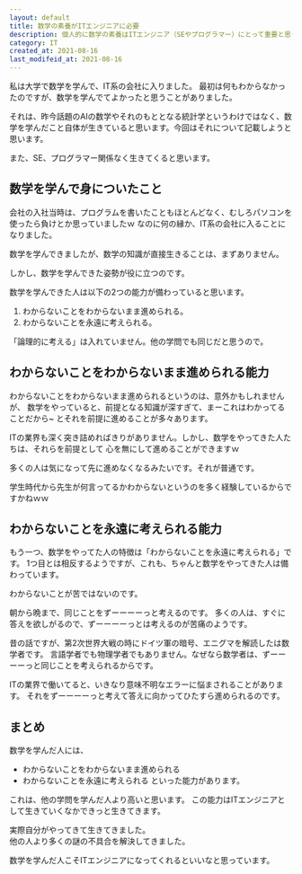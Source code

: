 ```yaml
---
layout: default
title: 数学の素養がITエンジニアに必要
description: 個人的に数学の素養はITエンジニア（SEやプログラマー）にとって重要と思っています。それは最近注目されているAIや統計学とかもありますが、それ以外に数学を学んできた経験が生きてくると思います。
category: IT
created_at: 2021-08-16
last_modifeid_at: 2021-08-16
---
```


私は大学で数学を学んで、IT系の会社に入りました。
最初は何もわからなかったのですが、数学を学んでてよかったと思うことがありました。

それは、昨今話題のAIの数学やそれのもととなる統計学というわけではなく、数学を学んだこと自体が生きていると思います。今回はそれについて記載しようと思います。

また、SE、プログラマー関係なく生きてくると思います。

## 数学を学んで身についたこと

会社の入社当時は、プログラムを書いたこともほとんどなく、むしろパソコンを使ったら負けとか思っていましたｗ
なのに何の縁か、IT系の会社に入ることになりました。

数学を学んできましたが、数学の知識が直接生きることは、まずありません。

しかし、数学を学んできた姿勢が役に立つのです。

数学を学んできた人は以下の2つの能力が備わっていると思います。

1. わからないことをわからないまま進められる。
2. わからないことを永遠に考えられる。

「論理的に考える」は入れていません。他の学問でも同じだと思うので。

## わからないことをわからないまま進められる能力

わからないことをわからないまま進められるというのは、意外かもしれませんが、
数学をやっていると、前提となる知識が深すぎて、まーこれはわかってることだから~
とそれを前提に進めることが多々あります。

ITの業界も深く突き詰めればきりがありません。しかし、数学をやってきた人たちは、それらを前提として
心を無にして進めることができますｗ

多くの人は気になって先に進めなくなるみたいです。それが普通です。

学生時代から先生が何言ってるかわからないというのを多く経験しているからですかねｗｗ

## わからないことを永遠に考えられる能力

もう一つ、数学をやってた人の特徴は「わからないことを永遠に考えられる」です。
1つ目とは相反するようですが、これも、ちゃんと数学をやってきた人は備わっています。

わからないことが苦ではないのです。

朝から晩まで、同じことをずーーーーっと考えるのです。
多くの人は、すぐに答えを欲しがるので、ずーーーーっとは考えるのが苦痛のようです。

昔の話ですが、第2次世界大戦の時にドイツ軍の暗号、エニグマを解読したは数学者です。
言語学者でも物理学者でもありません。なぜなら数学者は、ずーーーーっと同じことを考えられるからです。

ITの業界で働いてると、いきなり意味不明なエラーに悩まされることがあります。
それをずーーーーっと考えて答えに向かってひたすら進められるのです。

## まとめ

数学を学んだ人には、
- わからないことをわからないまま進められる
- わからないことを永遠に考えられる
といった能力があります。

これは、他の学問を学んだ人より高いと思います。
この能力はITエンジニアとして生きていくなかできっと生きてきます。

実際自分がやってきて生きてきました。  
他の人より多くの謎の不具合を解決してきました。

数学を学んだ人こそITエンジニアになってくれるといいなと思っています。
